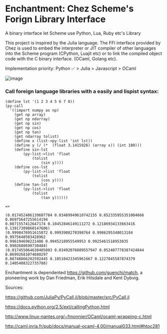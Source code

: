 # Enchantment: Chez Scheme's Forign Library Interface

A binary interface let Scheme use Python, Lua, Ruby etc's Library

This project is inspired by the Julia language. The FFI interface provided by Chez is used to embed the interpreter or JIT compiler of other languages into the Scheme program (CPython, Luajit etc) or to link the compiled object code with the C binary interface. (OCaml, Golang etc).

Implementation priority: Python ✅ > Julia > Javascript > OCaml

![image](https://github.com/guenchi/Enchantment/blob/master/img/py.png)

### Call foreign language libraries with a easily and lispist syntax: ###

```
(define lst '(1 2 3 4 5 6 7 8))
(py-call 
  '((import numpy as np)
    (get np array)
    (get np ndarray)
    (get np sin)
    (get np cos)
    (get np tan)
    (get ndarray tolist)
    (define x (list->py-list 'int lst))
    (define y (/ (*  (float 3.1415926) (array x)) (int 180)))
    (define sin-lst 
        (py-list->list 'float 
            (tolist 
                (sin y))))
    (define cos-lst 
        (py-list->list 'float 
            (tolist 
                (cos y))))
    (define tan-lst 
        (py-list->list 'float 
            (tolist 
                (tan y))))))

=> 

(0.017452406139607784 0.03489949610742155 0.052335955351004666 0.06975647255614194
0.0871557412647174 0.10452846149111272 0.12186934133663416 0.13917309860147606)
(0.9998476951615872 0.9993908270398764 0.9986295348013184 0.9975640503428962
0.996194698221486 0.9945218955549953 0.9925461518953035 0.9902680690730484)
(0.017455064630405803 0.03492076889557947 0.052407778387424844 0.06992681074680297
0.08748866202592445 0.10510423345961667 0.1227845587874379 0.1405408322735788) 
```


Enchantment is dependented https://github.com/guenchi/match, a pioneering work by Dan Friedman, Erik Hilsdale and Kent Dybvig.


Sources:

https://github.com/JuliaPy/PyCall.jl/blob/master/src/PyCall.jl

https://docs.python.org/2.5/ext/callingPython.html

http://www.linux-nantes.org/~fmonnier/OCaml/ocaml-wrapping-c.html

http://caml.inria.fr/pub/docs/manual-ocaml-4.00/manual033.html#htoc281
